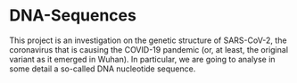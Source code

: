 # DNA-Sequences
This project is an investigation on the genetic structure of SARS-CoV-2, the coronavirus that is causing the COVID-19 pandemic (or, at least, the original variant as it emerged in Wuhan). In particular, we are going to analyse in some detail a so-called DNA nucleotide sequence.
